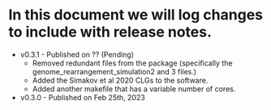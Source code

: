 # In this document we will log changes to include with release notes.
- v0.3.1 - Published on ?? (Pending)
  - Removed redundant files from the package (specifically the genome_rearrangement_simulation2 and 3 files.)
  - Added the Simakov et al 2020 CLGs to the software.
  - Added another makefile that has a variable number of cores.
- v0.3.0 - Published on Feb 25th, 2023